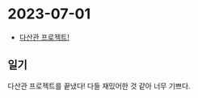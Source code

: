 # 2023-07-01

* [다산관 프로젝트!](https://www.youtube.com/watch?v=Gs_ZUSqKv1s)

## 일기
다산관 프로젝트를 끝냈다! 다들 재밌어한 것 같아 너무 기쁘다. 